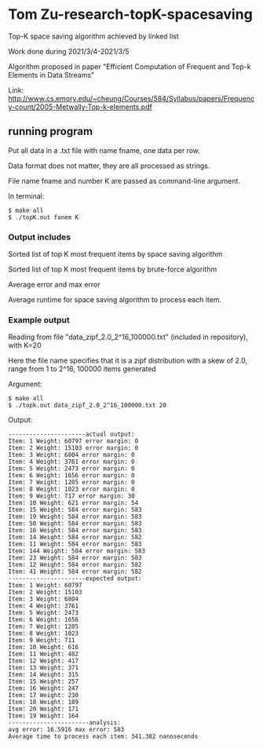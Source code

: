 # Tom Zu-research-topK-spacesaving
Top-K space saving algorithm achieved by linked list

Work done during 2021/3/4-2021/3/5

Algorithm proposed in paper "Efficient Computation of Frequent and Top-k Elements in Data Streams"

Link: http://www.cs.emory.edu/~cheung/Courses/584/Syllabus/papers/Frequency-count/2005-Metwally-Top-k-elements.pdf

## running program

Put all data in a .txt file with name fname, one data per row.

Data format does not matter, they are all processed as strings.

File name fname and number K are passed as command-line argument.

In terminal:
```
$ make all
$ ./topK.out fanem K
```

### Output includes

Sorted list of top K most frequent items by space saving algorithm

Sorted list of top K most frequent items by brute-force algorithm

Average error and max error

Average runtime for space saving algorithm to process each item.


### Example output
Reading from file "data_zipf_2.0_2^16_100000.txt" (included in repository), with K=20

Here the file name specifies that it is a zipf distribution with a skew of 2.0, range from 1 to 2^16, 100000 items generated

Argument:
```
$ make all
$ ./topk.out data_zipf_2.0_2^16_100000.txt 20
```
Output:
```
----------------------actual output:
Item: 1 Weight: 60797 error margin: 0
Item: 2 Weight: 15103 error margin: 0
Item: 3 Weight: 6804 error margin: 0
Item: 4 Weight: 3761 error margin: 0
Item: 5 Weight: 2473 error margin: 0
Item: 6 Weight: 1656 error margin: 0
Item: 7 Weight: 1205 error margin: 0
Item: 8 Weight: 1023 error margin: 0
Item: 9 Weight: 717 error margin: 30
Item: 10 Weight: 621 error margin: 54
Item: 15 Weight: 584 error margin: 583
Item: 19 Weight: 584 error margin: 583
Item: 50 Weight: 584 error margin: 583
Item: 16 Weight: 584 error margin: 583
Item: 14 Weight: 584 error margin: 582
Item: 11 Weight: 584 error margin: 583
Item: 144 Weight: 584 error margin: 583
Item: 23 Weight: 584 error margin: 583
Item: 12 Weight: 584 error margin: 582
Item: 41 Weight: 584 error margin: 582
----------------------expected output: 
Item: 1 Weight: 60797
Item: 2 Weight: 15103
Item: 3 Weight: 6804
Item: 4 Weight: 3761
Item: 5 Weight: 2473
Item: 6 Weight: 1656
Item: 7 Weight: 1205
Item: 8 Weight: 1023
Item: 9 Weight: 711
Item: 10 Weight: 616
Item: 11 Weight: 482
Item: 12 Weight: 417
Item: 13 Weight: 371
Item: 14 Weight: 315
Item: 15 Weight: 257
Item: 16 Weight: 247
Item: 17 Weight: 230
Item: 18 Weight: 189
Item: 20 Weight: 171
Item: 19 Weight: 164
-----------------------analysis:
avg error: 16.5916 max error: 583
Average time to process each item: 341.382 nanoseconds
```
